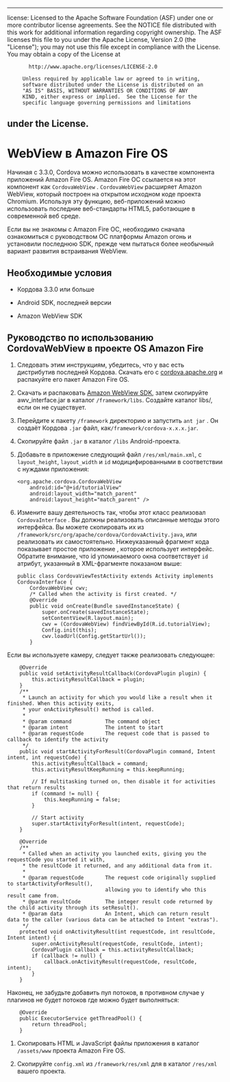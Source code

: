 * * *

license: Licensed to the Apache Software Foundation (ASF) under one or more contributor license agreements. See the NOTICE file distributed with this work for additional information regarding copyright ownership. The ASF licenses this file to you under the Apache License, Version 2.0 (the "License"); you may not use this file except in compliance with the License. You may obtain a copy of the License at

           http://www.apache.org/licenses/LICENSE-2.0
    
         Unless required by applicable law or agreed to in writing,
         software distributed under the License is distributed on an
         "AS IS" BASIS, WITHOUT WARRANTIES OR CONDITIONS OF ANY
         KIND, either express or implied.  See the License for the
         specific language governing permissions and limitations
    

## under the License.

# WebView в Amazon Fire OS

Начиная с 3.3.0, Cordova можно использовать в качестве компонента приложений Amazon Fire OS. Amazon Fire ОС ссылается на этот компонент как `CordovaWebView` . `CordovaWebView` расширяет Amazon WebView, который построен на открытом исходном коде проекта Chromium. Используя эту функцию, веб-приложений можно использовать последние веб-стандарты HTML5, работающие в современной веб среде.

Если вы не знакомы с Amazon Fire ОС, необходимо сначала ознакомиться с руководством ОС платформы Amazon огонь и установили последнюю SDK, прежде чем пытаться более необычный вариант развития встраивания WebView.

## Необходимые условия

*   Кордова 3.3.0 или больше

*   Android SDK, последней версии

*   Amazon WebView SDK

## Руководство по использованию CordovaWebView в проекте OS Amazon Fire

1.  Следовать этим инструкциям, убедитесь, что у вас есть дистрибутив последней Кордова. Скачать его с [cordova.apache.org][1] и распакуйте его пакет Amazon Fire OS.

2.  Скачать и распаковать [Amazon WebView SDK][2], затем скопируйте awv_interface.jar в каталог `/framework/libs`. Создайте каталог libs/, если он не существует.

3.  Перейдите к пакету `/framework` директорию и запустить `ant jar` . Он создаёт Кордова `.jar` файл, как`/framework/cordova-x.x.x.jar`.

4.  Скопируйте файл `.jar` в каталог `/libs` Android-проекта.

5.  Добавьте в приложение следующий файл `/res/xml/main.xml`, с `layout_height`, `layout_width` и `id` модицифированными в соответствии с нуждами приложения:
    
        <org.apache.cordova.CordovaWebView
            android:id="@+id/tutorialView"
            android:layout_width="match_parent"
            android:layout_height="match_parent" />
        

6.  Измените вашу деятельность так, чтобы этот класс реализовал `CordovaInterface` . Вы должны реализовать описанные методы этого интерфейса. Вы можете скопировать их из `/framework/src/org/apache/cordova/CordovaActivity.java`, или реализовать их самостоятельно. Нижеуказанный фрагмент кода показывает простое приложение , которое использует интерфейс. Обратите внимание, что id упоминаемого окна соответствует `id` атрибут, указанный в XML-фрагменте показаном выше:
    
        public class CordovaViewTestActivity extends Activity implements CordovaInterface {
            CordovaWebView cwv;
            /* Called when the activity is first created. */
            @Override
            public void onCreate(Bundle savedInstanceState) {
                super.onCreate(savedInstanceState);
                setContentView(R.layout.main);
                cwv = (CordovaWebView) findViewById(R.id.tutorialView);
                Config.init(this);
                cwv.loadUrl(Config.getStartUrl());
            }
        

 [1]: http://cordova.apache.org
 [2]: https://developer.amazon.com/sdk/fire/IntegratingAWV.html#installawv

Если вы используете камеру, следует также реализовать следующее:

        @Override
        public void setActivityResultCallback(CordovaPlugin plugin) {
            this.activityResultCallback = plugin;
        }
        /**
         * Launch an activity for which you would like a result when it finished. When this activity exits,
         * your onActivityResult() method is called.
         *
         * @param command           The command object
         * @param intent            The intent to start
         * @param requestCode       The request code that is passed to callback to identify the activity
         */
        public void startActivityForResult(CordovaPlugin command, Intent intent, int requestCode) {
            this.activityResultCallback = command;
            this.activityResultKeepRunning = this.keepRunning;
    
            // If multitasking turned on, then disable it for activities that return results
            if (command != null) {
                this.keepRunning = false;
            }
    
            // Start activity
            super.startActivityForResult(intent, requestCode);
        }
    
        @Override
        /**
         * Called when an activity you launched exits, giving you the requestCode you started it with,
         * the resultCode it returned, and any additional data from it.
         *
         * @param requestCode       The request code originally supplied to startActivityForResult(),
         *                          allowing you to identify who this result came from.
         * @param resultCode        The integer result code returned by the child activity through its setResult().
         * @param data              An Intent, which can return result data to the caller (various data can be attached to Intent "extras").
         */
        protected void onActivityResult(int requestCode, int resultCode, Intent intent) {
            super.onActivityResult(requestCode, resultCode, intent);
            CordovaPlugin callback = this.activityResultCallback;
            if (callback != null) {
                callback.onActivityResult(requestCode, resultCode, intent);
            }
        }
    

Наконец, не забудьте добавить пул потоков, в противном случае у плагинов не будет потоков где можно будет выполняться:

        @Override
        public ExecutorService getThreadPool() {
            return threadPool;
        }
    

1.  Скопировать HTML и JavaScript файлы приложения в каталог `/assets/www` проекта Amazon Fire OS.

2.  Скопируйте `config.xml` из `/framework/res/xml` для в каталог `/res/xml` вашего проекта.